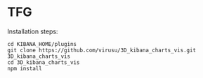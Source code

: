 # TFG

Installation steps:

```
cd KIBANA_HOME/plugins
git clone https://github.com/virusu/3D_kibana_charts_vis.git 3D_kibana_charts_vis
cd 3D_kibana_charts_vis
npm install
```
